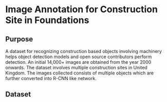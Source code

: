 # Image Annotation for Construction Site in Foundations

## Purpose

A dataset for recognizing construction based objects involving machinery helps object detection models and open source contributors perform detection. An initial 14,000+ images are obtained from the year 2000 onwards. 
The dataset involves multiple construction sites in United Kingdom. The images collected consists of multiple objects which are further converted into R-CNN like network. 

## Dataset

